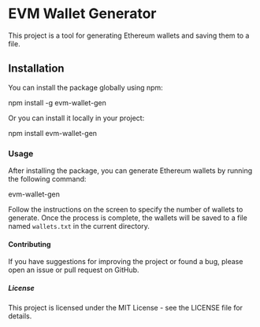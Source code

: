 # EVM Wallet Generator

This project is a tool for generating Ethereum wallets and saving them to a file.

## Installation

You can install the package globally using npm:

npm install -g evm-wallet-gen

Or you can install it locally in your project:

npm install evm-wallet-gen

### Usage

After installing the package, you can generate Ethereum wallets by running the following command:

evm-wallet-gen

Follow the instructions on the screen to specify the number of wallets to generate. Once the process is complete, the wallets will be saved to a file named `wallets.txt` in the current directory.

#### Contributing

If you have suggestions for improving the project or found a bug, please open an issue or pull request on GitHub.

##### License

This project is licensed under the MIT License - see the LICENSE file for details.
